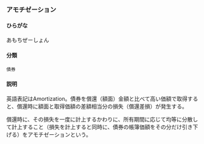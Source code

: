 <div style="display:none;">

## [あ行](securities-terms?id=あ行)

</div>

### アモチゼーション

#### ひらがな

あもちぜーしょん

#### 分類

`債券`

#### 説明

英語表記はAmortization。債券を償還（額面）金額と比べて高い価額で取得すると、償還時に額面と取得価額の差額相当分の損失（償還差損）が発生する。
償還時に、その損失を一度に計上するかわりに、所有期間に応じて均等に分散して計上すること（損失を計上すると同時に、債券の帳簿価額をその分だけ引き下げる）をアモチゼーションという。

<div style="display:none;">

## [か行](securities-terms?id=か行)
## [さ行](securities-terms?id=さ行)
## [た行](securities-terms?id=た行)
## [な行](securities-terms?id=な行)
## [は行](securities-terms?id=は行)
## [ま行](securities-terms?id=ま行)
## [や行](securities-terms?id=や行)
## [ら行](securities-terms?id=ら行)
## [わ行](securities-terms?id=わ行)
## [英数字・記号](securities-terms?id=英数字・記号)

</div>

